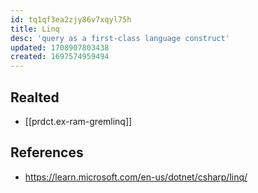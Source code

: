 ```yaml
---
id: tq1qf3ea2zjy86v7xqyl75h
title: Linq
desc: 'query as a first-class language construct'
updated: 1708907803438
created: 1697574959494
---
```


## Realted

- [[prdct.ex-ram-gremlinq]]


## References

- https://learn.microsoft.com/en-us/dotnet/csharp/linq/